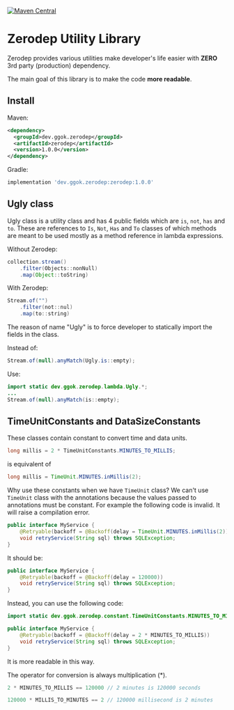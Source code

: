 [![Maven Central](https://img.shields.io/maven-central/v/dev.ggok.zerodep/zerodep.svg?label=Maven%20Central)](https://search.maven.org/search?q=g:%22dev.ggok.zerodep%22%20AND%20a:%22zerodep%22)

# Zerodep Utility Library

Zerodep provides various utilities make developer's life easier with **ZERO** 3rd party (production) dependency.

The main goal of this library is to make the code **more readable**. 

## Install
Maven:
```xml
<dependency>
  <groupId>dev.ggok.zerodep</groupId>
  <artifactId>zerodep</artifactId>
  <version>1.0.0</version>
</dependency>
```
Gradle:
```groovy
implementation 'dev.ggok.zerodep:zerodep:1.0.0'
```
## Ugly class

Ugly class is a utility class and has 4 public fields which are `is`, `not`, `has` and `to`.
These are references to `Is`, `Not`, `Has` and `To` classes of which methods are meant to be used mostly as a method reference in lambda expressions.

Without Zerodep:
```java
collection.stream()
    .filter(Objects::nonNull)
    .map(Object::toString)
```

With Zerodep:
```java
Stream.of("")
    .filter(not::nul)
    .map(to::string)
```

The reason of name "Ugly" is to force developer to statically import the fields in the class.

Instead of:
```java
Stream.of(null).anyMatch(Ugly.is::empty);
``` 
Use:
```java
import static dev.ggok.zerodep.lambda.Ugly.*;
...
Stream.of(null).anyMatch(is::empty);
``` 



## TimeUnitConstants and DataSizeConstants 
These classes contain constant to convert time and data units.

```java
long millis = 2 * TimeUnitConstants.MINUTES_TO_MILLIS;
```  
is equivalent of
```java
long millis = TimeUnit.MINUTES.inMillis(2);
```
Why use these constants when we have `TimeUnit` class? 
We can't use `TimeUnit` class with the annotations because the values passed to annotations must be constant.
For example the following code is invalid. It will raise a compilation error.
```java
public interface MyService {
    @Retryable(backoff = @Backoff(delay = TimeUnit.MINUTES.inMillis(2)))
    void retryService(String sql) throws SQLException;
}
```
It should be:
```java
public interface MyService {
    @Retryable(backoff = @Backoff(delay = 120000))
    void retryService(String sql) throws SQLException;
}
```
Instead, you can use the following code:
```java
import static dev.ggok.zerodep.constant.TimeUnitConstants.MINUTES_TO_MILLIS;

public interface MyService {
    @Retryable(backoff = @Backoff(delay = 2 * MINUTES_TO_MILLIS))
    void retryService(String sql) throws SQLException;
}
```
It is more readable in this way.
 
The operator for conversion is always multiplication (*).
```java
2 * MINUTES_TO_MILLIS == 120000 // 2 minutes is 120000 seconds
```
```java
120000 * MILLIS_TO_MINUTES == 2 // 120000 millisecond is 2 minutes
```